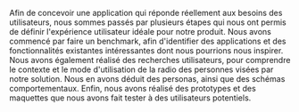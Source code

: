 Afin de concevoir une application qui réponde réellement aux besoins des utilisateurs, nous sommes passés par plusieurs  étapes qui nous ont permis de définir l'expérience utilisateur idéale pour notre produit. Nous avons commencé par faire un benchmark, afin d'identifier des applications et des fonctionnalités existantes intéressantes dont nous pourrions nous inspirer. Nous avons également réalisé des recherches utilisateurs, pour comprendre le contexte et le mode d'utilisation de la radio des personnes visées par notre solution. Nous en avons déduit des personas, ainsi que des schémas comportementaux. Enfin, nous avons réalisé des prototypes et des maquettes que nous avons fait tester à des utilisateurs potentiels. 